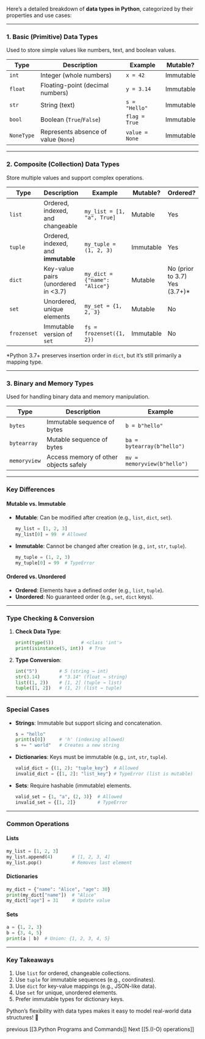 Here’s a detailed breakdown of **data types in Python**, categorized by their properties and use cases:

---

### **1. Basic (Primitive) Data Types**  
Used to store simple values like numbers, text, and boolean values.  

| **Type**      | **Description**                          | **Example**                | **Mutable?** |
|---------------|------------------------------------------|----------------------------|--------------|
| `int`         | Integer (whole numbers)                  | `x = 42`                   | Immutable    |
| `float`       | Floating-point (decimal numbers)         | `y = 3.14`                 | Immutable    |
| `str`         | String (text)                            | `s = "Hello"`              | Immutable    |
| `bool`        | Boolean (`True`/`False`)                 | `flag = True`              | Immutable    |
| `NoneType`    | Represents absence of value (`None`)     | `value = None`             | Immutable    |

---

### **2. Composite (Collection) Data Types**  
Store multiple values and support complex operations.  

| **Type**      | **Description**                          | **Example**                | **Mutable?** | **Ordered?** |
|---------------|------------------------------------------|----------------------------|--------------|--------------|
| `list`        | Ordered, indexed, and changeable         | `my_list = [1, "a", True]` | Mutable      | Yes          |
| `tuple`       | Ordered, indexed, and **immutable**      | `my_tuple = (1, 2, 3)`     | Immutable    | Yes          |
| `dict`        | Key-value pairs (unordered in <3.7)      | `my_dict = {"name": "Alice"}` | Mutable   | No (prior to 3.7) <br> Yes (3.7+)* |
| `set`         | Unordered, unique elements               | `my_set = {1, 2, 3}`       | Mutable      | No           |
| `frozenset`   | Immutable version of `set`               | `fs = frozenset({1, 2})`   | Immutable    | No           |

*Python 3.7+ preserves insertion order in `dict`, but it’s still primarily a mapping type.

---

### **3. Binary and Memory Types**  
Used for handling binary data and memory manipulation.  

| **Type**      | **Description**                          | **Example**                |
|---------------|------------------------------------------|----------------------------|
| `bytes`       | Immutable sequence of bytes              | `b = b"hello"`             |
| `bytearray`   | Mutable sequence of bytes                | `ba = bytearray(b"hello")` |
| `memoryview`  | Access memory of other objects safely    | `mv = memoryview(b"hello")` |

---

### **Key Differences**  
#### **Mutable vs. Immutable**  
- **Mutable**: Can be modified after creation (e.g., `list`, `dict`, `set`).  
  ```python
  my_list = [1, 2, 3]
  my_list[0] = 99  # Allowed
  ```
- **Immutable**: Cannot be changed after creation (e.g., `int`, `str`, `tuple`).  
  ```python
  my_tuple = (1, 2, 3)
  my_tuple[0] = 99  # TypeError
  ```

#### **Ordered vs. Unordered**  
- **Ordered**: Elements have a defined order (e.g., `list`, `tuple`).  
- **Unordered**: No guaranteed order (e.g., `set`, `dict` keys).

---

### **Type Checking & Conversion**  
1. **Check Data Type**:  
   ```python
   print(type(5))          # <class 'int'>
   print(isinstance(5, int))  # True
   ```

2. **Type Conversion**:  
   ```python
   int("5")        # 5 (string → int)
   str(3.14)       # "3.14" (float → string)
   list((1, 2))    # [1, 2] (tuple → list)
   tuple([1, 2])   # (1, 2) (list → tuple)
   ```

---

### **Special Cases**  
- **Strings**: Immutable but support slicing and concatenation.  
  ```python
  s = "hello"
  print(s[0])     # 'h' (indexing allowed)
  s += " world"   # Creates a new string
  ```

- **Dictionaries**: Keys must be immutable (e.g., `int`, `str`, `tuple`).  
  ```python
  valid_dict = {(1, 2): "tuple_key"}  # Allowed
  invalid_dict = {[1, 2]: "list_key"} # TypeError (list is mutable)
  ```

- **Sets**: Require hashable (immutable) elements.  
  ```python
  valid_set = {1, "a", (2, 3)}  # Allowed
  invalid_set = {[1, 2]}        # TypeError
  ```

---

### **Common Operations**  
#### **Lists**  
```python
my_list = [1, 2, 3]
my_list.append(4)       # [1, 2, 3, 4]
my_list.pop()           # Removes last element
```

#### **Dictionaries**  
```python
my_dict = {"name": "Alice", "age": 30}
print(my_dict["name"])  # "Alice"
my_dict["age"] = 31     # Update value
```

#### **Sets**  
```python
a = {1, 2, 3}
b = {3, 4, 5}
print(a | b)  # Union: {1, 2, 3, 4, 5}
```

---

### **Key Takeaways**  
1. Use `list` for ordered, changeable collections.  
2. Use `tuple` for immutable sequences (e.g., coordinates).  
3. Use `dict` for key-value mappings (e.g., JSON-like data).  
4. Use `set` for unique, unordered elements.  
5. Prefer immutable types for dictionary keys.  

Python’s flexibility with data types makes it easy to model real-world data structures! 🐍

previous
[[3.Python Programs and Commands]]
Next 
[[5.(I-O) operations]]